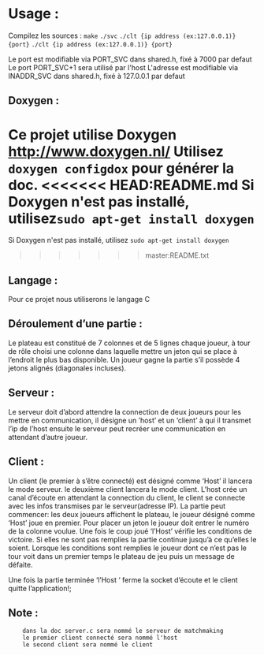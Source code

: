 # Usage :
Compilez les sources :
        `make`
        `./svc`
        `./clt {ip address (ex:127.0.0.1)} {port}`
        `./clt {ip address (ex:127.0.0.1)} {port}`

Le port est modifiable via PORT_SVC dans shared.h, fixé à 7000 par defaut
Le port PORT_SVC+1 sera utilisé par l'host
L'adresse est modifiable via INADDR_SVC dans shared.h, fixé à 127.0.0.1 par defaut

## Doxygen :
Ce projet utilise Doxygen http://www.doxygen.nl/
Utilisez        `doxygen configdox` pour générer la doc.
<<<<<<< HEAD:README.md
Si Doxygen n'est pas installé, utilisez`sudo apt-get install doxygen`
=======
Si Doxygen n'est pas installé, utilisez      `sudo apt-get install doxygen`
>>>>>>> master:README.txt

## Langage :
Pour ce projet nous utiliserons le langage C

## Déroulement d’une partie :
Le plateau est constitué de 7 colonnes et de 5 lignes
chaque joueur, à tour de rôle choisi une colonne dans laquelle mettre un jeton qui se place à l’endroit le plus bas disponible.
Un joueur gagne la partie s’il possède 4 jetons alignés (diagonales incluses).

## Serveur :
Le serveur doit d’abord attendre la connection de deux joueurs pour les mettre en communication, il désigne un ’host’ et un ‘client’ à qui il transmet l’ip de l’host
ensuite le serveur peut recréer une communication en attendant d’autre joueur.

## Client :
Un client (le premier à s’être connecté) est désigné comme ‘Host’ il lancera le mode serveur.
le deuxième client lancera le mode client.
L’host crée un canal d’écoute en attendant la connection du client, le client se connecte avec les infos transmises par le serveur(adresse IP).
La partie peut commencer:
les deux joueurs affichent le plateau, le joueur désigné comme ‘Host’ joue en premier.  Pour placer un jeton le joueur doit entrer le numéro de la colonne voulue. Une fois le coup joué  ‘l’Host’ vérifie les conditions de victoire. Si elles ne sont pas remplies la partie continue jusqu’à ce qu’elles le soient. Lorsque les conditions sont remplies le joueur dont ce n’est pas le tour voit dans un premier temps le plateau de jeu puis un message de défaite.

Une fois la partie terminée ‘l’Host ‘ ferme la socket d’écoute et le client quitte l’application!;

## Note : 
        dans la doc server.c sera nommé le serveur de matchmaking
        le premier client connecté sera nommé l'host
        le second client sera nommé le client
